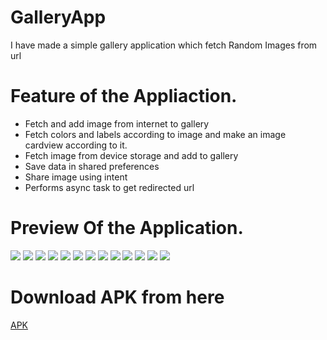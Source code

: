 # GalleryApp

I have made a simple gallery application
which fetch Random Images from url


# Feature of the Appliaction.

- Fetch and add image from internet to gallery
- Fetch colors and labels according to image and make an image cardview according to it.
- Fetch image from device storage and add to gallery
- Save data in shared preferences
- Share image using intent
- Performs async task to get redirected url


# Preview  Of the Application.

![](https://github.com/alein249/GalleryApp/blob/master/app/src/main/res/drawable/gal1.jpg)
![](https://github.com/alein249/GalleryApp/blob/master/app/src/main/res/drawable/gal2.jpg)
![](https://github.com/alein249/GalleryApp/blob/master/app/src/main/res/drawable/gal3.jpg)
![](https://github.com/alein249/GalleryApp/blob/master/app/src/main/res/drawable/gal4.jpg)
![](https://github.com/alein249/GalleryApp/blob/master/app/src/main/res/drawable/gal5.jpg)
![](https://github.com/alein249/GalleryApp/blob/master/app/src/main/res/drawable/gal6.jpg)
![](https://github.com/alein249/GalleryApp/blob/master/app/src/main/res/drawable/gal7.jpg)
![](https://github.com/alein249/GalleryApp/blob/master/app/src/main/res/drawable/gal8.jpg)
![](https://github.com/alein249/GalleryApp/blob/master/app/src/main/res/drawable/gal9.jpg)
![](https://github.com/alein249/GalleryApp/blob/master/app/src/main/res/drawable/gal10.jpg)
![](https://github.com/alein249/GalleryApp/blob/master/app/src/main/res/drawable/gal11.jpg)
![](https://github.com/alein249/GalleryApp/blob/master/app/src/main/res/drawable/gal12.jpg)
![](https://github.com/alein249/GalleryApp/blob/master/app/src/main/res/drawable/gal13.jpg)

# Download APK from here

[APK](https://github.com/alein249/GalleryApp/releases/download/galleryapp/app-debug.apk)
